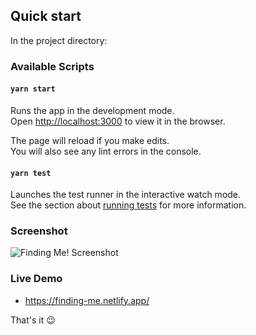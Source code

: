 ## Quick start

In the project directory:

### Available Scripts

#### `yarn start`

Runs the app in the development mode.\
Open [http://localhost:3000](http://localhost:3000) to view it in the browser.

The page will reload if you make edits.\
You will also see any lint errors in the console.

#### `yarn test`

Launches the test runner in the interactive watch mode.\
See the section about [running tests](https://facebook.github.io/create-react-app/docs/running-tests) for more information.

### Screenshot
![Finding Me! Screenshot](https://i.imgur.com/FM0fMqD.png)

### Live Demo
- https://finding-me.netlify.app/

That's it 😉

